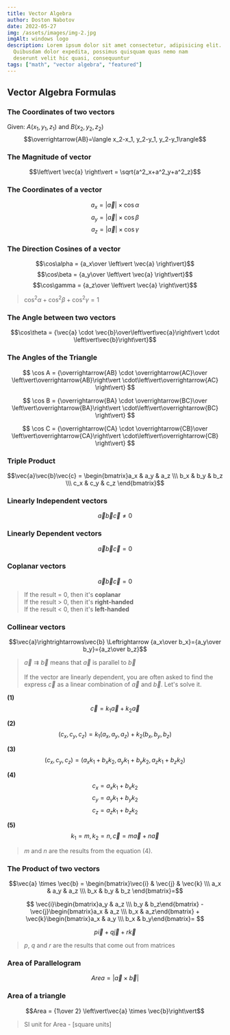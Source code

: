 ```yaml
---
title: Vector Algebra
author: Doston Nabotov
date: 2022-05-27
img: /assets/images/img-2.jpg
imgAlt: windows logo
description: Lorem ipsum dolor sit amet consectetur, adipisicing elit.
  Quibusdam dolor expedita, possimus quisquam quas nemo nam
  deserunt velit hic quasi, consequuntur
tags: ["math", "vector algebra", "featured"]
---
```


## Vector Algebra Formulas

### The Coordinates of two vectors

Given: $A(x_1,y_1,z_1)$ and $B(x_2,y_2,z_2)$
$$\overrightarrow{AB}=\langle x_2-x_1, y_2-y_1, y_2-y_1\rangle$$

### The Magnitude of vector

$$\left\vert \vec{a} \right\vert = \sqrt{a^2_x+a^2_y+a^2_z}$$

### The Coordinates of a vector

$$a_x = \left\vert \vec{a} \right\vert \times \cos \alpha$$
$$a_y = \left\vert \vec{a} \right\vert \times \cos \beta$$
$$a_z = \left\vert \vec{a} \right\vert \times \cos \gamma$$

### The Direction Cosines of a vector

$$\cos\alpha = {a_x\over \left\vert \vec{a} \right\vert}$$
$$\cos\beta = {a_y\over \left\vert \vec{a} \right\vert}$$
$$\cos\gamma = {a_z\over \left\vert \vec{a} \right\vert}$$

> $\cos^2 \alpha + \cos^2 \beta + \cos^2 \gamma = 1$

### The Angle between two vectors

$$\cos\theta = {\vec{a} \cdot \vec{b}\over\left\vert\vec{a}\right\vert \cdot \left\vert\vec{b}\right\vert}$$

### The Angles of the Triangle

$$
\cos A = {\overrightarrow{AB} \cdot \overrightarrow{AC}\over
\left\vert\overrightarrow{AB}\right\vert \cdot\left\vert\overrightarrow{AC} \right\vert}
$$

$$
\cos B = {\overrightarrow{BA} \cdot \overrightarrow{BC}\over
\left\vert\overrightarrow{BA}\right\vert \cdot\left\vert\overrightarrow{BC} \right\vert}
$$

$$
\cos C = {\overrightarrow{CA} \cdot \overrightarrow{CB}\over
\left\vert\overrightarrow{CA}\right\vert \cdot\left\vert\overrightarrow{CB} \right\vert}
$$

### Triple Product

$$\vec{a}\vec{b}\vec{c} = \begin{bmatrix}a_x & a_y & a_z \\\ b_x & b_y & b_z \\\ c_x & c_y & c_z \end{bmatrix}$$

### Linearly Independent vectors

$$\vec{a}\vec{b}\vec{c}\ne 0$$

### Linearly Dependent vectors

$$\vec{a}\vec{b}\vec{c} = 0$$

### Coplanar vectors

$$\vec{a}\vec{b}\vec{c} = 0$$

> If the result = 0, then it's **coplanar** <br/>
> If the result > 0, then it's **right-handed** <br/>
> If the result < 0, then it's **left-handed**

### Collinear vectors

$$\vec{a}\rightrightarrows\vec{b} \Leftrightarrow {a_x\over b_x}={a_y\over b_y}={a_z\over b_z}$$

> $\vec{a}\rightrightarrows\vec{b}$ means that $\vec{a}$ is parallel to $\vec{b}$ <br/><br/>
> If the vector are linearly dependent, you are often asked to find the express $\vec{c}$ as a linear combination of
> $\vec{a}$ and $\vec{b}$. Let's solve it.

**(1)**
$$\vec{c} = k_1\vec{a} + k_2\vec{a}$$

**(2)**
$$(c_x, c_y, c_z) = k_1(a_x, a_y, a_z) + k_2(b_x, b_y,b_z)$$

**(3)**
$$(c_x, c_y, c_z) = (a_xk_1 + b_xk_2, a_yk_1 + b_yk_2, a_zk_1 + b_zk_2)$$

**(4)**
$$c_x = a_xk_1 + b_xk_2$$
$$c_y = a_yk_1 + b_yk_2$$
$$c_z = a_zk_1 + b_zk_2$$

**(5)**
$$k_1 = m, k_2 = n, \vec{c} = m\vec{a} + n\vec{a}$$

> $m$ and $n$ are the results from the equation (4).

### The Product of two vectors

$$\vec{a} \times \vec{b} = \begin{bmatrix}\vec{i} & \vec{j} & \vec{k} \\\ a_x & a_y & a_z \\\ b_x & b_y & b_z \end{bmatrix}=$$

$$
\vec{i}\begin{bmatrix}a_y & a_z \\\ b_y & b_z\end{bmatrix} - \vec{j}\begin{bmatrix}a_x & a_z \\\ b_x &
a_z\end{bmatrix} + \vec{k}\begin{bmatrix}a_x & a_y \\\ b_x & b_y\end{bmatrix}=
$$

$$p\vec{i} + q\vec{j} + r\vec{k}$$

> $p$, $q$ and $r$ are the results that come out from matrices

### Area of Parallelogram

$$Area = \left\vert\vec{a} \times \vec{b}\right\vert$$

### Area of a triangle

$$Area = {1\over 2} \left\vert\vec{a} \times \vec{b}\right\vert$$

> SI unit for Area - [square units]
